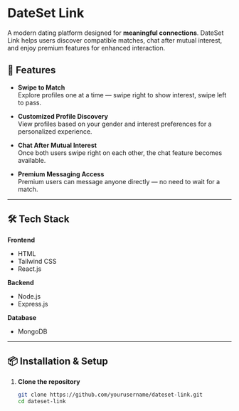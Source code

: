 # DateSet Link

A modern dating platform designed for **meaningful connections**. DateSet Link helps users discover compatible matches, chat after mutual interest, and enjoy premium features for enhanced interaction.

## 🚀 Features

- **Swipe to Match**  
  Explore profiles one at a time — swipe right to show interest, swipe left to pass.

- **Customized Profile Discovery**  
  View profiles based on your gender and interest preferences for a personalized experience.

- **Chat After Mutual Interest**  
  Once both users swipe right on each other, the chat feature becomes available.

- **Premium Messaging Access**  
  Premium users can message anyone directly — no need to wait for a match.

---

## 🛠️ Tech Stack

**Frontend**  
- HTML  
- Tailwind CSS  
- React.js  

**Backend**  
- Node.js  
- Express.js  

**Database**  
- MongoDB  

---

## 📦 Installation & Setup

1. **Clone the repository**
   ```bash
   git clone https://github.com/yourusername/dateset-link.git
   cd dateset-link
